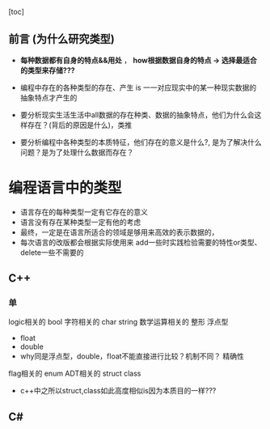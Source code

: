 [toc]

## 前言 (为什么研究类型)

- __每种数据都有自身的特点&&用处__ ， __how根据数据自身的特点 -> 选择最适合的类型来存储???__

- 编程中存在的各种类型的存在、产生 is 一一对应现实中的某一种现实数据的抽象特点才产生的

- 要分析现实生活生活中all数据的存在种类、数据的抽象特点，他们为什么会这样存在？(背后的原因是什么)，类推

- 要分析编程中各种类型的本质特征，他们存在的意义是什么?, 是为了解决什么问题？是为了处理什么数据而存在？


# 编程语言中的类型
- 语言存在的每种类型一定有它存在的意义
- 语言没有存在某种类型一定有他的考虑
- 最终，一定是在语言所适合的领域是够用来高效的表示数据的，
- 每次语言的改版都会根据实际使用来 add一些时实践检验需要的特性or类型、delete一些不需要的
## C++
### 单
logic相关的
bool
字符相关的
char
string
数学运算相关的
整形
浮点型
- float
- double
- why同是浮点型，double，float不能直接进行比较？机制不同？
精确性

flag相关的
enum
ADT相关的
struct
class
- c++中之所以struct,class如此高度相似is因为本质目的一样???


## C#

